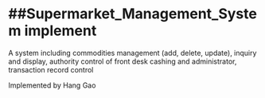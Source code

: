 ##Supermarket_Management_System implement
===
A system including commodities management (add, delete, update), inquiry and display, authority control of front desk cashing and administrator, transaction record control

Implemented by Hang Gao
